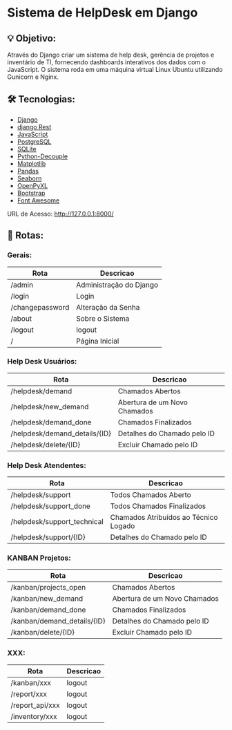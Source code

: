 # Sistema de HelpDesk em Django

## 💡 Objetivo:

Através do Django criar um sistema de help desk, gerência de projetos e inventário de TI, fornecendo dashboards interativos dos dados com o JavaScript.
O sistema roda em uma máquina virtual Linux Ubuntu utilizando Gunicorn e Nginx.


## 🛠 Tecnologias:

- [Django](https://www.djangoproject.com/)
- [django Rest](https://www.django-rest-framework.org/)
- [JavaScript](https://developer.mozilla.org/pt-BR/docs/Web/JavaScript)
- [PostgreSQL](https://www.postgresql.org/)
- [SQLite](https://www.sqlite.org/index.html)
- [Python-Decouple](https://pypi.org/project/python-decouple/)
- [Matplotlib](https://matplotlib.org)
- [Pandas](https://pandas.pydata.org)
- [Seaborn](https://seaborn.pydata.org)
- [OpenPyXL](https://openpyxl.readthedocs.io/en/stable/)
- [Bootstrap](https://getbootstrap.com)
- [Font Awesome](https://fontawesome.com)


URL de Acesso: http://127.0.0.1:8000/

## 🔎 Rotas:
### Gerais:
| Rota            | Descricao              |
|-----------------|------------------------|
| /admin          | Administração do Django|
| /login          | Login                  |
| /changepassword | Alteração da Senha     |
| /about          | Sobre o Sistema        |
| /logout         | logout                 |
| /               | Página Inicial         |

### Help Desk Usuários:
| Rota                           | Descricao                    |
|--------------------------------|------------------------------|
| /helpdesk/demand               | Chamados Abertos             |
| /helpdesk/new_demand           | Abertura de um Novo Chamados |
| /helpdesk/demand_done          | Chamados Finalizados         |
| /helpdesk/demand_details/{ID}  | Detalhes do Chamado pelo ID  |
| /helpdesk/delete/{ID}          | Excluir Chamado pelo ID      |

### Help Desk Atendentes:
| Rota                           | Descricao                             |
|--------------------------------|---------------------------------------|
| /helpdesk/support              | Todos Chamados Aberto                 |
| /helpdesk/support_done         | Todos Chamados Finalizados            |
| /helpdesk/support_technical    | Chamados Atribuídos ao Técnico Logado |
| /helpdesk/support/{ID}         | Detalhes do Chamado pelo ID           |

### KANBAN Projetos:
| Rota                           | Descricao                    |
|--------------------------------|------------------------------|
| /kanban/projects_open               | Chamados Abertos             |
| /kanban/new_demand           | Abertura de um Novo Chamados |
| /kanban/demand_done          | Chamados Finalizados         |
| /kanban/demand_details/{ID}  | Detalhes do Chamado pelo ID  |
| /kanban/delete/{ID}          | Excluir Chamado pelo ID      |

### XXX:
| Rota                           | Descricao                             |
|--------------------------------|---------------------------------------|
| /kanban/xxx         | logout                 |
| /report/xxx         | logout                 |
| /report_api/xxx         | logout                 |
| /inventory/xxx         | logout                 |


